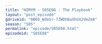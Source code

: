 ```yaml
---
title: "HIMYM - S05E08 - The Playbook"
layout: "post_episode"
gdriveid: "0B6D_WdeSr-7ZWDhBaXhGX2VmZm8"
season: "S05"
permalink: "episode/S05E08.html"
episodeid: "S05E08"
---
```

